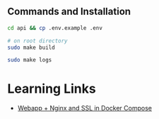 ## Commands and Installation

```bash
cd api && cp .env.example .env

# on root directory
sudo make build

sudo make logs
```

# Learning Links

* [Webapp + Nginx and SSL in Docker Compose](https://medium.com/geekculture/webapp-nginx-and-ssl-in-docker-compose-6d02bdbe8fa0)
